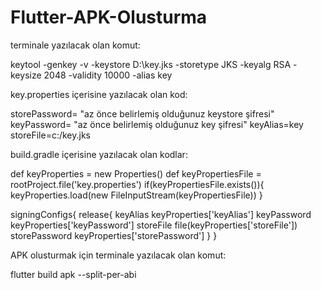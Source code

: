 # Flutter-APK-Olusturma

terminale yazılacak olan komut:

keytool -genkey -v -keystore D:\key.jks -storetype JKS -keyalg RSA -keysize 2048 -validity 10000 -alias key

key.properties içerisine yazılacak olan kod:

storePassword= "az önce belirlemiş olduğunuz keystore şifresi"
keyPassword= "az önce belirlemiş olduğunuz key şifresi"
keyAlias=key
storeFile=c:/key.jks

build.gradle içerisine yazılacak olan kodlar:

def keyProperties = new Properties()
def keyPropertiesFile = rootProject.file('key.properties')
if(keyPropertiesFile.exists()){
    keyProperties.load(new FileInputStream(keyPropertiesFile))
}

signingConfigs{
        release{
            keyAlias keyProperties['keyAlias']
            keyPassword keyProperties['keyPassword']
            storeFile file(keyProperties['storeFile'])
            storePassword keyProperties['storePassword']
        }
    }

APK olusturmak için terminale yazılacak olan komut:

flutter build apk --split-per-abi

